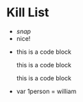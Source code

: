 Kill List
=========
* <i>snap</i>
* <span></span><font></font>nice!
* <p>this is a code block</p><p>this is a code block</p><p>this is a code block</p> 
* var 1person  = william
<!--  this is unused code  -->

